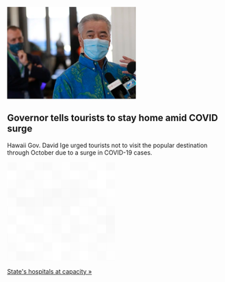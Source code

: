 
![Governor tells tourists to stay home amid COVID surge](./20210824055852.png)
## Governor tells tourists to stay home amid COVID surge

Hawaii Gov. David Ige urged tourists not to visit the popular destination through October due to a surge in COVID-19 cases.

![pic](../square_bg.png)

[State's hospitals at capacity »](https://www.yahoo.com/news/hawaii-gov-david-ige-urges-020043655.html)
